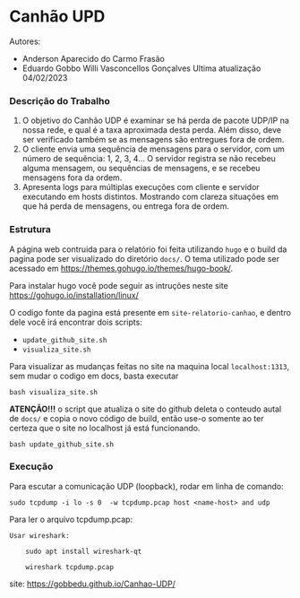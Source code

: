 # Canhão UPD

Autores: 
- Anderson Aparecido do Carmo Frasão
- Eduardo Gobbo Willi Vasconcellos Gonçalves
Ultima atualização 04/02/2023

### Descrição do Trabalho

1. O objetivo do Canhão UDP é examinar se há perda de pacote UDP/IP na nossa rede, e qual é a taxa aproximada desta perda. Além disso, deve ser verificado também se as mensagens são entregues fora de ordem.
2. O cliente envia uma sequência de mensagens para o servidor, com um número de sequência: 1, 2, 3, 4... O servidor registra se não recebeu alguma mensagem, ou sequências de mensagens, e se recebeu mensagens fora da ordem.
3. Apresenta logs para múltiplas execuções com cliente e servidor executando em hosts distintos. Mostrando com clareza situações em que há perda de mensagens, ou entrega fora de ordem.

### Estrutura

A página web contruida para o relatório foi feita utilizando `hugo` e o build da pagina pode ser visualizado do diretório `docs/`. O tema utilizado pode ser acessado em https://themes.gohugo.io/themes/hugo-book/.

Para instalar hugo você pode seguir as intruções neste site https://gohugo.io/installation/linux/

O codigo fonte da pagina está presente em `site-relatorio-canhao`, e dentro dele você irá encontrar dois scripts:
- `update_github_site.sh`
- `visualiza_site.sh`

Para visualizar as mudanças feitas no site na maquina local `localhost:1313`, sem mudar o codigo em docs, basta executar
```
bash visualiza_site.sh
```

**ATENÇÃO!!!** o script que atualiza o site do github deleta o conteudo autal de `docs/` e copia o novo código de build, então use-o somente ao ter certeza que o site no localhost já está funcionando.
```
bash update_github_site.sh
```

### Execução

Para escutar a comunicação UDP (loopback), rodar em linha de comando:

    sudo tcpdump -i lo -s 0  -w tcpdump.pcap host <name-host> and udp

Para ler o arquivo tcpdump.pcap:

    Usar wireshark:

        sudo apt install wireshark-qt

        wireshark tcpdump.pcap

site: https://gobbedu.github.io/Canhao-UDP/